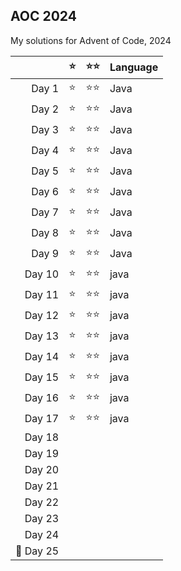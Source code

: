##  AOC 2024

My solutions for Advent of Code, 2024

|          | ⭐ |  ⭐⭐   | Language |
|---------:|:-:|:-----:|----------|
| Day 1    | ⭐ |  ⭐⭐   | Java     |
| Day 2    | ⭐ |  ⭐⭐   | Java     |
| Day 3    | ⭐ |  ⭐⭐   | Java     |
| Day 4    | ⭐ |  ⭐⭐   | Java     |
| Day 5    | ⭐ |  ⭐⭐   | Java     |
| Day 6    | ⭐ |  ⭐⭐   | Java     |
| Day 7    | ⭐ |  ⭐⭐   | Java     |
| Day 8    | ⭐ |  ⭐⭐   | Java     |
| Day 9    | ⭐ |  ⭐⭐   | Java     |
| Day 10   | ⭐ |  ⭐⭐   | java     |
| Day 11   | ⭐ |  ⭐⭐   | java     |
| Day 12   | ⭐ |  ⭐⭐   | java     |
| Day 13   | ⭐ |  ⭐⭐   | java     |
| Day 14   | ⭐ |  ⭐⭐   | java     |
| Day 15   | ⭐ |  ⭐⭐   | java     |
| Day 16   | ⭐ |  ⭐⭐   | java     |
| Day 17   | ⭐ |  ⭐⭐   | java     |
| Day 18   |   |       |          |
| Day 19   |   |       |          |
| Day 20   |   |       |          |
| Day 21   |   |       |          |
| Day 22   |   |       |          |
| Day 23   |   |       |          |
| Day 24   |   |       |          |
| 🌟 Day 25 |   |       |          |

